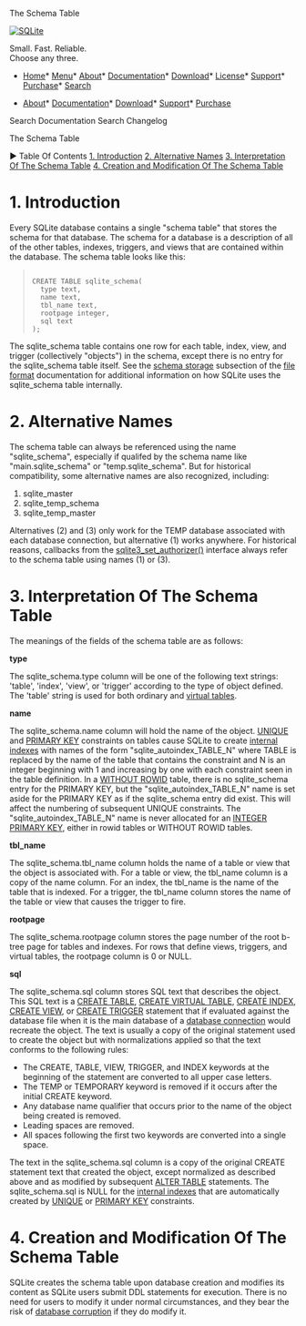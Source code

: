 




The Schema Table




[![SQLite](images/sqlite370_banner.gif)](index.html)


Small. Fast. Reliable.  
Choose any three.


* [Home](index.html)* [Menu](javascript:void(0))* [About](about.html)* [Documentation](docs.html)* [Download](download.html)* [License](copyright.html)* [Support](support.html)* [Purchase](prosupport.html)* [Search](javascript:void(0))




* [About](about.html)* [Documentation](docs.html)* [Download](download.html)* [Support](support.html)* [Purchase](prosupport.html)






Search Documentation
Search Changelog










The Schema Table


►
Table Of Contents
[1\. Introduction](#introduction)
[2\. Alternative Names](#alternative_names)
[3\. Interpretation Of The Schema Table](#interpretation_of_the_schema_table)
[4\. Creation and Modification Of The Schema Table](#creation_and_modification_of_the_schema_table)




# 1\. Introduction


Every SQLite database contains a single "schema table" that stores the
schema for that database. The schema for a database is a description of
all of the other tables, indexes, triggers, and views that are
contained within the database. The schema table looks like this:




> ```
> 
> CREATE TABLE sqlite_schema(
>   type text,
>   name text,
>   tbl_name text,
>   rootpage integer,
>   sql text
> );
> 
> ```


The sqlite\_schema table contains one row for each table, index, view,
and trigger (collectively "objects") in the schema, except there
is no entry for the sqlite\_schema table itself. See the
[schema storage](fileformat2.html#ffschema) subsection of the [file format](fileformat2.html) documentation for
additional information on how SQLite uses the sqlite\_schema table
internally.



# 2\. Alternative Names


The schema table can always be referenced using the name "sqlite\_schema",
especially if qualifed by the schema name like 
"main.sqlite\_schema" or "temp.sqlite\_schema". But for historical
compatibility, some alternative names are also recognized, including:



1. sqlite\_master
2. sqlite\_temp\_schema
3. sqlite\_temp\_master



Alternatives (2\) and (3\) only work for the TEMP database associated
with each database connection, but alternative (1\) works anywhere.
For historical reasons, callbacks from the [sqlite3\_set\_authorizer()](c3ref/set_authorizer.html)
interface always refer to the schema table using names (1\) or (3\).



# 3\. Interpretation Of The Schema Table


The meanings of the fields of the schema table are as follows:




**type**

The sqlite\_schema.type column will be one
of the following text strings: 'table', 'index', 'view', or 'trigger'
according to the type of object defined. The 'table' string is used
for both ordinary and [virtual tables](vtab.html).



**name**

The sqlite\_schema.name column will hold the name of the object.
[UNIQUE](lang_createtable.html#uniqueconst) and [PRIMARY KEY](lang_createtable.html#primkeyconst) constraints on tables cause SQLite to create
[internal indexes](fileformat2.html#intschema) with names of the form "sqlite\_autoindex\_TABLE\_N"
where TABLE is replaced by the name of the table that contains the
constraint and N is an integer beginning with 1 and increasing by one
with each constraint seen in the table definition.
In a [WITHOUT ROWID](withoutrowid.html) table, there is no sqlite\_schema entry for the
PRIMARY KEY, but the "sqlite\_autoindex\_TABLE\_N" name is set aside
for the PRIMARY KEY as if the sqlite\_schema entry did exist. This
will affect the numbering of subsequent UNIQUE constraints.
The "sqlite\_autoindex\_TABLE\_N" name is never allocated for an
[INTEGER PRIMARY KEY](lang_createtable.html#rowid), either in rowid tables or WITHOUT ROWID tables.




**tbl\_name**

The sqlite\_schema.tbl\_name column holds the name of a table or view
that the object is associated with. For a table or view, the
tbl\_name column is a copy of the name column. For an index, the tbl\_name
is the name of the table that is indexed. For a trigger, the tbl\_name
column stores the name of the table or view that causes the trigger 
to fire.



**rootpage**

The sqlite\_schema.rootpage column stores the page number of the root
b\-tree page for tables and indexes. For rows that define views, triggers,
and virtual tables, the rootpage column is 0 or NULL.



**sql**

The sqlite\_schema.sql column stores SQL text that describes the
object. This SQL text is a [CREATE TABLE](lang_createtable.html), [CREATE VIRTUAL TABLE](lang_createvtab.html),
[CREATE INDEX](lang_createindex.html),
[CREATE VIEW](lang_createview.html), or [CREATE TRIGGER](lang_createtrigger.html) statement that if evaluated against
the database file when it is the main database of a [database connection](c3ref/sqlite3.html)
would recreate the object. The text is usually a copy of the original
statement used to create the object but with normalizations applied so
that the text conforms to the following rules:



* The CREATE, TABLE, VIEW, TRIGGER, and INDEX keywords at the beginning
of the statement are converted to all upper case letters.
* The TEMP or TEMPORARY keyword is removed if it occurs after the 
initial CREATE keyword.
* Any database name qualifier that occurs prior to the name of the
object being created is removed.
* Leading spaces are removed.
* All spaces following the first two keywords are converted into a single
space.


The text in the sqlite\_schema.sql column is a copy of the original
CREATE statement text that created the object, except normalized as
described above and as modified by subsequent [ALTER TABLE](lang_altertable.html) statements.
The sqlite\_schema.sql is NULL for the [internal indexes](fileformat2.html#intschema) that are
automatically created by [UNIQUE](lang_createtable.html#uniqueconst) or [PRIMARY KEY](lang_createtable.html#primkeyconst) constraints.




# 4\. Creation and Modification Of The Schema Table


SQLite creates the schema table upon database creation and modifies
its content as SQLite users submit DDL statements for execution. There
is no need for users to modify it under normal circumstances, and they
bear the risk of [database corruption](howtocorrupt.html#cfgerr) if they do modify it.



